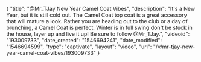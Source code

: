 {
    "title": "@Mr_TJay New Year Camel Coat Vibes",
    "description": "It's a New Year, but it is still cold out. The Camel Coat top coat is a great accessory that will mature a look.  Rather you are heading out to the club or a day of brunching, a Camel Coat is perfect.  Winter is in full swing don't be stuck in the house, layer up and live it up! Be sure to follow @Mr_TJay.",
    "videoid": "193009733",
    "date_created": "1546694241",
    "date_modified": "1546694599",
    "type": "captivate",
    "layout": "video",
    "url": "\/v\/mr-tjay-new-year-camel-coat-vibes\/193009733"
}